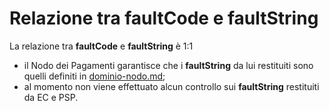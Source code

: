 # Relazione tra faultCode e faultString

La relazione tra **faultCode** e **faultString** è 1:1

* il Nodo dei Pagamenti garantisce che i **faultString** da lui restituiti sono quelli definiti in [dominio-nodo.md](dominio-nodo.md "mention");
* al momento non viene effettuato alcun controllo sui **faultString** restituiti da EC e PSP.
